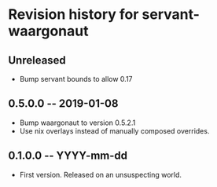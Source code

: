 # Revision history for servant-waargonaut

## Unreleased

* Bump servant bounds to allow 0.17

## 0.5.0.0 -- 2019-01-08

* Bump waargonaut to version 0.5.2.1
* Use nix overlays instead of manually composed overrides.

## 0.1.0.0 -- YYYY-mm-dd

* First version. Released on an unsuspecting world.
